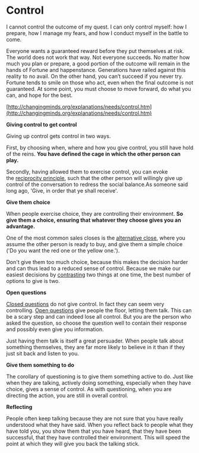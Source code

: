 Control
===

I cannot control the outcome of my quest. I can only control myself: how I prepare, how I manage my fears, and how I conduct myself in the battle to come.

Everyone wants a guaranteed reward before they put themselves at risk. The world does not work that way. Not everyone succeeds. No matter how much you plan or prepare, a good portion of the outcome will remain in the hands of Fortune and happenstance. Generations have railed against this reality to no avail. On the other hand, you can’t succeed if you never try. Fortune tends to smile on those who act, even when the final outcome is not guaranteed. At some point, you must choose to move forward, do what you can, and hope for the best.



[http://changingminds.org/explanations/needs/control.htm](http://changingminds.org/explanations/needs/control.htm)

**Giving control to get control**

Giving up control gets control in two ways. 

First, by choosing when, where and how you give control, you still have hold of the reins. **You have defined the cage in which the other person can play.** 

Secondly, having allowed them to exercise control, you can evoke the [reciprocity principle](http://changingminds.org/principles/exchange.htm), such that the other person will willingly give up control of the conversation to redress the social balance.As someone said long ago, 'Give, in order that ye shall receive'.

**Give them choice**

When people exercise choice, they are controlling their environment. **So give them a choice, ensuring that whatever they choose gives you an advantage.**

One of the most common sales closes is the [alternative close](http://changingminds.org/disciplines/sales/closing/alternative_close.htm), where you assume the other person is ready to buy, and give them a simple choice ('Do you want the red one or the yellow one.').

Don't give them too much choice, because this makes the decision harder and can thus lead to a reduced sense of control. Because we make our easiest decisions by [contrasting](http://changingminds.org/principles/contrast.htm) two things at one time, the best number of options to give is two.

**Open questions**

[Closed questions](http://changingminds.org/techniques/questioning/open_closed_questions.htm) do not give control. In fact they can seem very controlling. [Open questions](http://changingminds.org/techniques/questioning/open_closed_questions.htm) give people the floor, letting them talk. This can be a scary step and can indeed lose all control. But you are the person who asked the question, so choose the question well to contain their response and possibly even give you information.

Just having them talk is itself a great persuader. When people talk about something themselves, they are far more likely to believe in it than if they just sit back and listen to you.

**Give them something to do**

The corollary of questioning is to give them something active to do. Just like when they are talking, actively doing something, especially when they have choice, gives a sense of control. As with questioning, when you are directing the action, you are still in overall control.

**Reflecting**

People often keep talking because they are not sure that you have really understood what they have said. When you reflect back to people what they have told you, you show them that you have heard, that they have been successful, that they have controlled their environment. This will speed the point at which they will give you back the talking stick.